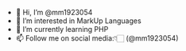 - 👋 Hi, I’m @mm1923054
- 👀 I’m interested in MarkUp Languages
- 🌱 I’m currently learning PHP
- 📫 Follow me on social media:👇🏻    (@mm1923054)

<!---
mm1923054/mm1923054 is a ✨ special ✨ repository because its `README.md` (this file) appears on your GitHub profile.
You can click the Preview link to take a look at your changes.
--->
